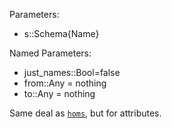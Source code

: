 Parameters:

  * s::Schema{Name}

Named Parameters:

  * just_names::Bool=false
  * from::Any = nothing
  * to::Any = nothing

Same deal as [`homs`](@ref), but for attributes.
